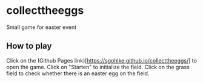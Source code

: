 # collecttheeggs
Small game for easter event

## How to play
Click on the (Github Pages link)[https://sgohlke.github.io/collecttheeggs/] to open the game. Click on "Starten" to initialize the field. Click on the grass field to check whether there is an easter egg on the field.